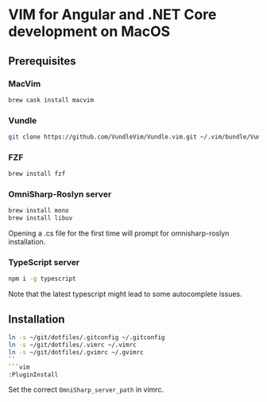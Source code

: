 # VIM for Angular and .NET Core development on MacOS
## Prerequisites
### MacVim
```sh
brew cask install macvim
```

### Vundle
```sh
git clone https://github.com/VundleVim/Vundle.vim.git ~/.vim/bundle/Vundle.vim
```

### FZF
```sh
brew install fzf
```

### OmniSharp-Roslyn server
```sh
brew install mono
brew install libuv
```

Opening a .cs file for the first time will prompt for omnisharp-roslyn installation. 


### TypeScript server
```sh
npm i -g typescript
```

Note that the latest typescript might lead to some autocomplete issues.

## Installation
```sh
ln -s ~/git/dotfiles/.gitconfig ~/.gitconfig
ln -s ~/git/dotfiles/.vimrc ~/.vimrc
ln -s ~/git/dotfiles/.gvimrc ~/.gvimrc
``
```vim
:PluginInstall
```

Set the correct ```OmniSharp_server_path``` in vimrc.
